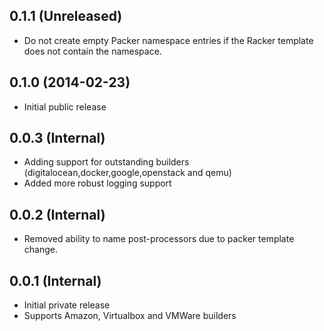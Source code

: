 ## 0.1.1 (Unreleased)

* Do not create empty Packer namespace entries if the Racker template does not contain the namespace.

## 0.1.0 (2014-02-23)

* Initial public release

## 0.0.3 (Internal)

* Adding support for outstanding builders (digitalocean,docker,google,openstack and qemu)
* Added more robust logging support

## 0.0.2 (Internal)

* Removed ability to name post-processors due to packer template change.

## 0.0.1 (Internal)

* Initial private release
* Supports Amazon, Virtualbox and VMWare builders